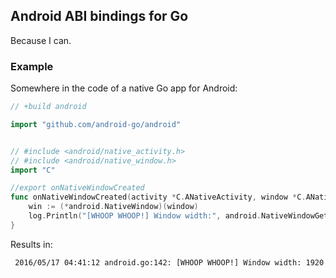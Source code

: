 ## Android ABI bindings for Go

Because I can.

### Example

Somewhere in the code of a native Go app for Android:

```go
// +build android

import "github.com/android-go/android"


// #include <android/native_activity.h>
// #include <android/native_window.h>
import "C"

//export onNativeWindowCreated
func onNativeWindowCreated(activity *C.ANativeActivity, window *C.ANativeWindow) {
    win := (*android.NativeWindow)(window)
    log.Println("[WHOOP WHOOP!] Window width:", android.NativeWindowGetWidth(win))
}
```

Results in:

```
 2016/05/17 04:41:12 android.go:142: [WHOOP WHOOP!] Window width: 1920
```
